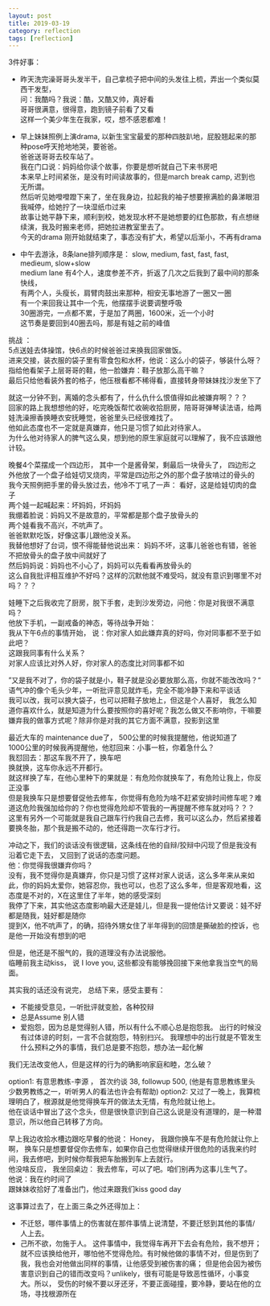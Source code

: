 ```yaml
---
layout: post
title: 2019-03-19 
category: reflection
tags: [reflection]
---
```


3件好事： 

+ 昨天洗完澡哥哥头发半干，自己拿梳子把中间的头发往上梳，弄出一个类似莫西干发型，  
  问：我酷吗？我说：酷，又酷又帅，真好看  
  哥哥很满意，很得意，跑到镜子前看了又看  
  这样一个美少年生在我家，哎，想不感恩都难！  
  
+ 早上妹妹照例上演drama, 以新生宝宝最爱的那种四肢趴地，屁股翘起来的那种pose呼天抢地地哭，要爸爸。  
  爸爸送哥哥去校车站了。  
  我在门口说：妈妈给你读个故事，你要是想听就自己下来书房吧   
  本来早上时间紧张，是没有时间读故事的，但是march break camp, 迟到也无所谓。  
  然后听见她噔噔蹬下来了，坐在我身边，拉起我的袖子想要擦满脸的鼻涕眼泪   
  我喊停，给她拧了一块湿纸巾过来   
  故事让她平静下来，顺利到校，她发现水杯不是她想要的红色那款，有点想继续演，我及时搬来老师，把她拉进教室里去了。   
  今天的drama 刚开始就结束了，事态没有扩大，希望以后渐小，不再有drama   
  
+ 中午去游泳，8条lane排列顺序是：  slow, medium, fast, fast, fast, medieum, slow+slow   
  medium lane 有4个人，速度参差不齐，折返了几次之后我到了最中间的那条快线，  
  有两个人，头瘦长，肩臂肉鼓出来那种，相安无事地游了一圈又一圈   
  有一个来回我让其中一个先，他摆摆手说要调整呼吸   
  30圈游完，一点都不累，于是加了两圈，1600米，近一个小时   
  这节奏是要回到40圈去吗，那是有娃之前的峰值     
     
挑战 ：   
5点送娃去体操馆，快6点的时候爸爸过来换我回家做饭。  
进来交接，装衣服的袋子里有零食包和水杯，他说：这么小的袋子，够装什么呀？  
指给他看架子上层哥哥的鞋，他一脸嫌弃：鞋子放那么高干嘛？   
最后只给他看装外套的格子，他压根看都不稀得看，直接转身带妹妹找沙发坐下了   

就这一分钟不到，离婚的念头都有了，什么仇什么恨值得如此被嫌弃啊？？？  
回家的路上我想想他的好，吃完晚饭帮忙收碗收拾厨房，陪哥哥弹琴读法语，给两娃洗澡擦香换睡衣安抚睡觉，爸爸里头已经很难找了。   
他如此态度也不一定就是真嫌弃，他只是习惯了如此对待家人。   
为什么他对待家人的脾气这么臭，想到他的原生家庭就可以理解了，我不应该跟他计较。   

晚餐4个菜摆成一个四边形， 其中一个是酱骨架，剩最后一块骨头了， 四边形之外他放了一个盘子给娃切叉烧肉，平常是四边形之外的那个盘子放啃过的骨头的  
我今天照例把手里的骨头放过去，他冷不丁吼了一声： 看好，这是给娃切肉的盘子   
两个娃一起喊起来：坏妈妈，坏妈妈   
我绷着脸说：妈妈又不是故意的，平常都是那个盘子放骨头的   
两个娃看我不高兴，不吭声了。   
爸爸默默吃饭，好像这事儿跟他没关系。  
我替他想好了台词，恨不得能替他说出来： 妈妈不坏，这事儿爸爸也有错，爸爸不把放骨头的盘子放中间就好了    
然后妈妈说：妈妈也不小心了，妈妈可以先看看再放骨头的   
这么自我批评相互维护不好吗？这样的沉默他就不难受吗，就没有意识到哪里不对吗？？？  

娃睡下之后我收完了厨房，脱下手套，走到沙发旁边，问他：你是对我很不满意吗？   
他放下手机，一副戒备的神态，等待战争开始：    
我从下午6点的事情开始， 说：你对家人如此嫌弃真的好吗，你对同事都不至于如此吧？   
这跟我同事有什么关系？   
对家人应该比对外人好，你对家人的态度比对同事都不如  
  
”又是我不对了，你的袋子就是小，鞋子就是没必要放那么高，你就不能改改吗？“ 语气冲的像个毛头少年，一听批评意见就炸毛，完全不能冷静下来和平谈话   
我可以改，我可以换大袋子，也可以把鞋子放地上，但这是个人喜好， 我怎么知道你喜欢什么，就是知道为什么要按照你的喜好呢？我怎么做又不影响你，干嘛要嫌弃我的做事方式呢？除非你是对我的其它方面不满意，投影到这里   
  
最近大车的 maintenance due了， 500公里的时候我提醒他，他说知道了   
1000公里的时候我再提醒他，他怼回来：小事一桩，你着急什么？  
我怼回去：那这车我不开了，换车吧  
换就换，这车你永远不开都行。   
就这样换了车，在他心里种下的果就是：有危险你就换车了，有危险让我上，你反正没事   
但是我换车只是想要督促他去修车，你觉得有危险为啥不赶紧安排时间修车呢？难道这危险我强加给你的？你也觉得危险却不管我的一再提醒不修车就对吗？？？  
这里有另外一个可能就是我自己跟车行约我自己去修，我可以这么办，然后紧接着要换冬胎，那个我是搬不动的，他还得跑一次车行才行。   

冲动之下，我们的谈话没有很逻辑，这条线在他的自辩/狡辩中闪现了但是我没有沿着它走下去， 又回到了说话的态度问题。   
他：你觉得我很嫌弃你吗？    
没有，我不觉得你是真嫌弃，你只是习惯了这样对家人说话，这么多年来从来如此，你的妈妈太爱你，她容忍你，我也可以，也忍了这么多年，但是客观地看，这态度是不对的，X在这里住了半年，她的感受深刻  
我停了下来，其实他这态度影响最大还是娃儿，但是我一提他估计又要说：娃不好都是随我，娃好都是随你  
提到X，他不吭声了，的确，招待外甥女住了半年得到的回馈是撕破脸的控诉，也是他一开始没有想到的吧   
  
但是，他还是不服气的，我的道理没有办法说服他。   
临睡前我主动kiss， 说 I love you, 这些都没有能够挽回接下来他拿我当空气的局面。   

其实我的话还没有说完， 总结下来，感受主要有：  
- 不能接受意见，一听批评就变脸，各种狡辩   
- 总是Assume 别人错   
- 爱抱怨，因为总是觉得别人错，所以有什么不顺心总是抱怨我。 出行的时候没有过体谅的时刻，一言不合就抱怨，特别扫兴。
  我理想中的出行就是不管发生什么预料之外的事情，我们总是要不抱怨，想办法一起化解    

我们无法改变他人，但是这样的行为的确影响家庭和睦，怎么破？   
  
option1:  有意思教练-李源 ， 首次约谈 38, followup 500, (他是有意思教练里头少数男教练之一，听听男人的看法也许会有帮助) 
option2:  又过了一晚上，我算梳理明白了，根源就是他觉得换车开的做法太无情，有危险就让他上。   
   他在谈话中冒出了这个念头，但是很快意识到自己这么说是没有道理的，是一种潜意识，所以他自己转移了方向。   
    
早上我边收拾水槽边跟吃早餐的他说：  Honey， 我跟你换车不是有危险就让你上啊， 换车只是想要督促你去修车，如果你自己也觉得继续开很危险的话我来约时间，我去修吧，到时候你帮我把车胎搬到车上去就行。  
他没啥反应， 我坐回桌边： 我去修车，可以了吧。咱们别再为这事儿生气了。   
他说：我在约时间了   
跟妹妹收拾好了准备出门，他过来跟我们kiss good day  

这事算过去了，在上面三条之外还得加上：  
- 不迁怒，哪件事情上的伤害就在那件事情上说清楚，不要迁怒到其他的事情/人上去。   
- 己所不欲，勿施于人。 这件事情中，我觉得车再开下去会有危险，我不想开； 就不应该换给他开，哪怕他不觉得危险。有时候他做的事情不对，但是伤到了我，我也会对他做出同样的事情，让他感受到被伤害的痛； 但是他会因为被伤害意识到自己的错而改变吗？unlikely，很有可能是导致恶性循环，小事变大。所以， 受伤的时候不要以牙还牙，不要正面碰撞，要冷静，要站在他的立场，寻找根源所在   
  
  

  
  
  
  
  
  
  


















   
   
   
   


































































































  
  
  
  
  
  
  
  
  
  
  
  
  
  



